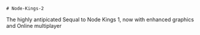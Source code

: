 	# Node-Kings-2
The highly antipicated Sequal to Node Kings 1, now with enhanced graphics and Online multiplayer 
